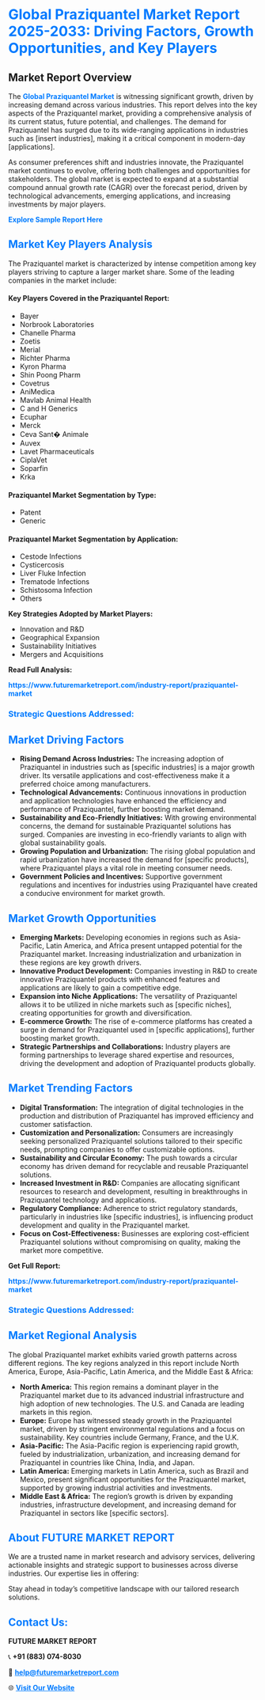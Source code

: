 <h1 style="color: #007BFF;">Global Praziquantel Market Report 2025-2033: Driving Factors, Growth Opportunities, and Key Players</h1>

<section id="overview">
<h2>Market Report Overview</h2>
<p>The <a href="https://www.futuremarketreport.com/industry-report/praziquantel-market" style="color: #007BFF; text-decoration: none;"><strong>Global Praziquantel Market</strong></a> is witnessing significant growth, driven by increasing demand across various industries. This report delves into the key aspects of the Praziquantel market, providing a comprehensive analysis of its current status, future potential, and challenges. The demand for Praziquantel has surged due to its wide-ranging applications in industries such as [insert industries], making it a critical component in modern-day [applications].</p>
<p>As consumer preferences shift and industries innovate, the Praziquantel market continues to evolve, offering both challenges and opportunities for stakeholders. The global market is expected to expand at a substantial compound annual growth rate (CAGR) over the forecast period, driven by technological advancements, emerging applications, and increasing investments by major players.</p>
</section>

<section id="overview">
<p><a href="https://www.futuremarketreport.com/request-sample/reportId=77937" style="color: #007BFF; text-decoration: none;"><strong>Explore Sample Report Here</strong></a></p>
</section>

<section id="key-players">
<h2 style="color: #007BFF;">Market Key Players Analysis</h2>
<p>The Praziquantel market is characterized by intense competition among key players striving to capture a larger market share. Some of the leading companies in the market include:</p>
<h4>Key Players Covered in the Praziquantel Report:</h4>
<ul><li>Bayer</li><li>Norbrook Laboratories</li><li>Chanelle Pharma</li><li>Zoetis</li><li>Merial</li><li>Richter Pharma</li><li>Kyron Pharma</li><li>Shin Poong Pharm</li><li>Covetrus</li><li>AniMedica</li><li>Mavlab Animal Health</li><li>C and H Generics</li><li>Ecuphar</li><li>Merck</li><li>Ceva Sant� Animale</li><li>Auvex</li><li>Lavet Pharmaceuticals</li><li>CiplaVet</li><li>Soparfin</li><li>Krka</li></ul>
<h4>Praziquantel Market Segmentation by Type:</h4>
<ul><li>Patent</li><li>Generic</li></ul>

<h4>Praziquantel Market Segmentation by Application:</h4>
<ul><li>Cestode Infections</li><li>Cysticercosis</li><li>Liver Fluke Infection</li><li>Trematode Infections</li><li>Schistosoma Infection</li><li>Others</li></ul>
<p><strong>Key Strategies Adopted by Market Players:</strong></p>
<ul>
<li>Innovation and R&D</li>
<li>Geographical Expansion</li>
<li>Sustainability Initiatives</li>
<li>Mergers and Acquisitions</li>
</ul>
</section>

<section>
<p><strong>Read Full Analysis: </strong></p><a href="https://www.futuremarketreport.com/industry-report/praziquantel-market" style="color: #007BFF; text-decoration: none;"><strong>https://www.futuremarketreport.com/industry-report/praziquantel-market</strong></a>
<h3 style="color: #007BFF;">Strategic Questions Addressed:</h3>
</section>

<section id="driving-factors">
<h2 style="color: #007BFF;">Market Driving Factors</h2>
<ul>
<li><strong>Rising Demand Across Industries:</strong> The increasing adoption of Praziquantel in industries such as [specific industries] is a major growth driver. Its versatile applications and cost-effectiveness make it a preferred choice among manufacturers.</li>
<li><strong>Technological Advancements:</strong> Continuous innovations in production and application technologies have enhanced the efficiency and performance of Praziquantel, further boosting market demand.</li>
<li><strong>Sustainability and Eco-Friendly Initiatives:</strong> With growing environmental concerns, the demand for sustainable Praziquantel solutions has surged. Companies are investing in eco-friendly variants to align with global sustainability goals.</li>
<li><strong>Growing Population and Urbanization:</strong> The rising global population and rapid urbanization have increased the demand for [specific products], where Praziquantel plays a vital role in meeting consumer needs.</li>
<li><strong>Government Policies and Incentives:</strong> Supportive government regulations and incentives for industries using Praziquantel have created a conducive environment for market growth.</li>
</ul>
</section>

<section id="growth-opportunities">
<h2 style="color: #007BFF;">Market Growth Opportunities</h2>
<ul>
<li><strong>Emerging Markets:</strong> Developing economies in regions such as Asia-Pacific, Latin America, and Africa present untapped potential for the Praziquantel market. Increasing industrialization and urbanization in these regions are key growth drivers.</li>
<li><strong>Innovative Product Development:</strong> Companies investing in R&D to create innovative Praziquantel products with enhanced features and applications are likely to gain a competitive edge.</li>
<li><strong>Expansion into Niche Applications:</strong> The versatility of Praziquantel allows it to be utilized in niche markets such as [specific niches], creating opportunities for growth and diversification.</li>
<li><strong>E-commerce Growth:</strong> The rise of e-commerce platforms has created a surge in demand for Praziquantel used in [specific applications], further boosting market growth.</li>
<li><strong>Strategic Partnerships and Collaborations:</strong> Industry players are forming partnerships to leverage shared expertise and resources, driving the development and adoption of Praziquantel products globally.</li>
</ul>
</section>

<section id="trending-factors">
<h2 style="color: #007BFF;">Market Trending Factors</h2>
<ul>
<li><strong>Digital Transformation:</strong> The integration of digital technologies in the production and distribution of Praziquantel has improved efficiency and customer satisfaction.</li>
<li><strong>Customization and Personalization:</strong> Consumers are increasingly seeking personalized Praziquantel solutions tailored to their specific needs, prompting companies to offer customizable options.</li>
<li><strong>Sustainability and Circular Economy:</strong> The push towards a circular economy has driven demand for recyclable and reusable Praziquantel solutions.</li>
<li><strong>Increased Investment in R&D:</strong> Companies are allocating significant resources to research and development, resulting in breakthroughs in Praziquantel technology and applications.</li>
<li><strong>Regulatory Compliance:</strong> Adherence to strict regulatory standards, particularly in industries like [specific industries], is influencing product development and quality in the Praziquantel market.</li>
<li><strong>Focus on Cost-Effectiveness:</strong> Businesses are exploring cost-efficient Praziquantel solutions without compromising on quality, making the market more competitive.</li>
</ul>
</section>

<section>
<p><strong>Get Full Report: </strong></p><a href="https://www.futuremarketreport.com/industry-report/praziquantel-market" style="color: #007BFF; text-decoration: none;"><strong>https://www.futuremarketreport.com/industry-report/praziquantel-market</strong></a>
<h3 style="color: #007BFF;">Strategic Questions Addressed:</h3>
</section>


<section id="regional-analysis">
<h2 style="color: #007BFF;">Market Regional Analysis</h2>
<p>The global Praziquantel market exhibits varied growth patterns across different regions. The key regions analyzed in this report include North America, Europe, Asia-Pacific, Latin America, and the Middle East & Africa:</p>
<ul>
<li><strong>North America:</strong> This region remains a dominant player in the Praziquantel market due to its advanced industrial infrastructure and high adoption of new technologies. The U.S. and Canada are leading markets in this region.</li>
<li><strong>Europe:</strong> Europe has witnessed steady growth in the Praziquantel market, driven by stringent environmental regulations and a focus on sustainability. Key countries include Germany, France, and the U.K.</li>
<li><strong>Asia-Pacific:</strong> The Asia-Pacific region is experiencing rapid growth, fueled by industrialization, urbanization, and increasing demand for Praziquantel in countries like China, India, and Japan.</li>
<li><strong>Latin America:</strong> Emerging markets in Latin America, such as Brazil and Mexico, present significant opportunities for the Praziquantel market, supported by growing industrial activities and investments.</li>
<li><strong>Middle East & Africa:</strong> The region’s growth is driven by expanding industries, infrastructure development, and increasing demand for Praziquantel in sectors like [specific sectors].</li>
</ul>
</section>

<footer>
<h2 style="color: #007BFF;">About FUTURE MARKET REPORT</h2>
<p>We are a trusted name in market research and advisory services, delivering actionable insights and strategic support to businesses across diverse industries. Our expertise lies in offering:</p>

<p>Stay ahead in today’s competitive landscape with our tailored research solutions.</p>

<h2 style="color: #007BFF;">Contact Us:</h2>
<p><strong>FUTURE MARKET REPORT</strong></p>
<p>📞 <strong>+91 (883) 074-8030</strong></p>
<p>📧 <strong><a href="mailto:help@futuremarketreport.com" style="color: #007BFF;">help@futuremarketreport.com</a></strong></p>
<p>🌐 <strong><a href="https://www.futuremarketreport.com/" style="color: #007BFF;">Visit Our Website</a></strong></p>
</footer>